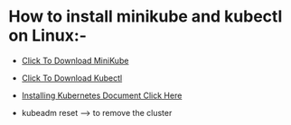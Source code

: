 
# How to install minikube and kubectl on Linux:-



* [Click To Download MiniKube](https://minikube.sigs.k8s.io/docs/start/)   

* [Click To Download Kubectl](https://kubernetes.io/docs/tasks/tools/)


* [Installing Kubernetes Document Click Here](https://kubernetes.io/docs/setup/production-environment/tools/kubeadm/install-kubeadm/)

* kubeadm reset --> to remove the cluster
